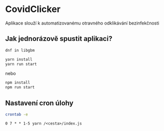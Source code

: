 # CovidClicker
Aplikace slouží k automatizovanému otravného odklikávání bezinfekčnosti

## Jak jednorázově spustit aplikaci?
```bash
dnf in libgbm
```

```bash
yarn install
yarn run start
```
nebo
```bash
npm install
npm run start
```

## Nastavení cron úlohy
```bash
crontab -e
```

```cron
0 7 * * 1-5 yarn /<cesta>/index.js
```
